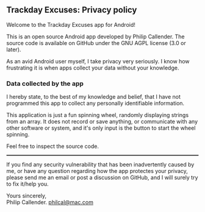 ## Trackday Excuses: Privacy policy

Welcome to the Trackday Excuses app for Android!

This is an open source Android app developed by Philip Callender. The source code is available on GitHub under the GNU AGPL license (3.0 or later).

As an avid Android user myself, I take privacy very seriously.
I know how frustrating it is when apps collect your data without your knowledge.

### Data collected by the app

I hereby state, to the best of my knowledge and belief, that I have not programmed this app to collect any personally identifiable information.

This application is just a fun spinning wheel, randomly displaying strings from an array. It does not record or save anything, or communicate with any other software or system,
and it's only input is the button to start the wheel spinning.

Feel free to inspect the source code.

<hr style="border:1px solid gray">

If you find any security vulnerability that has been inadvertently caused by me, or have any question regarding how the app protectes your privacy, please send me an email or post a discussion on GitHub, and I will surely try to fix it/help you.

Yours sincerely,  
Philip Callender.
philcal@mac.com
